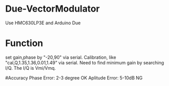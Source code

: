 # Due-VectorModulator
Use HMC630LP3E and Arduino Due

# Function
set gain,phase by "-20,90" via serial.
Calibration, like  "cal,Q,1.35,1.36,0.01,1.49" via serial. 
  Need to find minimum gain by searching I/Q. The I/Q is Vmi/Vmq.

#Accuracy
Phase Error: 2-3 degree OK
Aplitude Error: 5-10dB  NG

